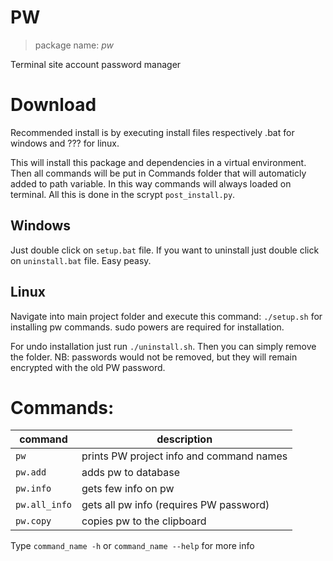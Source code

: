 # PW

> package name: *pw*

Terminal site account password manager


# Download
Recommended install is by executing install files respectively .bat for windows and ??? for linux. 

This will install this package and dependencies in a virtual environment. Then all commands will be put in Commands folder that will automaticly added to path variable. In this way commands will always loaded on terminal. All this is done in the scrypt `post_install.py`. 

## Windows
Just double click on `setup.bat` file. If you want to uninstall just double click on `uninstall.bat` file. Easy peasy.

## Linux
Navigate into main project folder and execute this command: `./setup.sh` for installing pw commands. sudo powers are required for installation.

For undo installation just run `./uninstall.sh`. Then you can simply remove the folder. NB: passwords would not be removed, but they will remain encrypted with the old PW password.


# Commands:
|command|description|
|-|-|
|`pw`|prints PW project info and command names|
|`pw.add`|adds pw to database|
|`pw.info`|gets few info on pw|
|`pw.all_info`|gets all pw info (requires PW password)|
|`pw.copy`|copies pw to the clipboard|
 

Type `command_name -h` or `command_name --help` for more info
